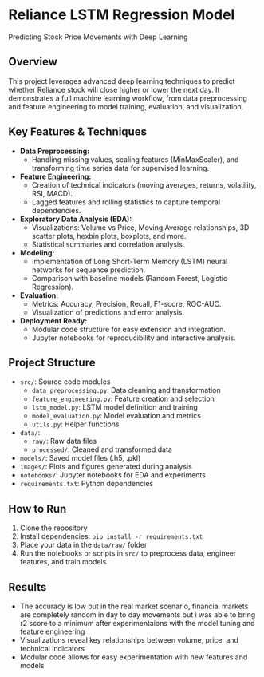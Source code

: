 
# Reliance LSTM Regression Model

Predicting Stock Price Movements with Deep Learning

## Overview
This project leverages advanced deep learning techniques to predict whether Reliance stock will close higher or lower the next day. It demonstrates a full machine learning workflow, from data preprocessing and feature engineering to model training, evaluation, and visualization.

## Key Features & Techniques
- **Data Preprocessing:**
  - Handling missing values, scaling features (MinMaxScaler), and transforming time series data for supervised learning.
- **Feature Engineering:**
  - Creation of technical indicators (moving averages, returns, volatility, RSI, MACD).
  - Lagged features and rolling statistics to capture temporal dependencies.
- **Exploratory Data Analysis (EDA):**
  - Visualizations: Volume vs Price, Moving Average relationships, 3D scatter plots, hexbin plots, boxplots, and more.
  - Statistical summaries and correlation analysis.
- **Modeling:**
  - Implementation of Long Short-Term Memory (LSTM) neural networks for sequence prediction.
  - Comparison with baseline models (Random Forest, Logistic Regression).
- **Evaluation:**
  - Metrics: Accuracy, Precision, Recall, F1-score, ROC-AUC.
  - Visualization of predictions and error analysis.
- **Deployment Ready:**
  - Modular code structure for easy extension and integration.
  - Jupyter notebooks for reproducibility and interactive analysis.

## Project Structure
- `src/`: Source code modules
  - `data_preprocessing.py`: Data cleaning and transformation
  - `feature_engineering.py`: Feature creation and selection
  - `lstm_model.py`: LSTM model definition and training
  - `model_evaluation.py`: Model evaluation and metrics
  - `utils.py`: Helper functions
- `data/`:
  - `raw/`: Raw data files
  - `processed/`: Cleaned and transformed data
- `models/`: Saved model files (.h5, .pkl)
- `images/`: Plots and figures generated during analysis
- `notebooks/`: Jupyter notebooks for EDA and experiments
- `requirements.txt`: Python dependencies

## How to Run
1. Clone the repository
2. Install dependencies: `pip install -r requirements.txt`
3. Place your data in the `data/raw/` folder
4. Run the notebooks or scripts in `src/` to preprocess data, engineer features, and train models

## Results
- The accuracy is low but in the real market scenario, financial markets are completely random in day to day movements but i was able to bring r2 score to a minimum after experimentaions with the model tuning and feature engineering
- Visualizations reveal key relationships between volume, price, and technical indicators
- Modular code allows for easy experimentation with new features and models




